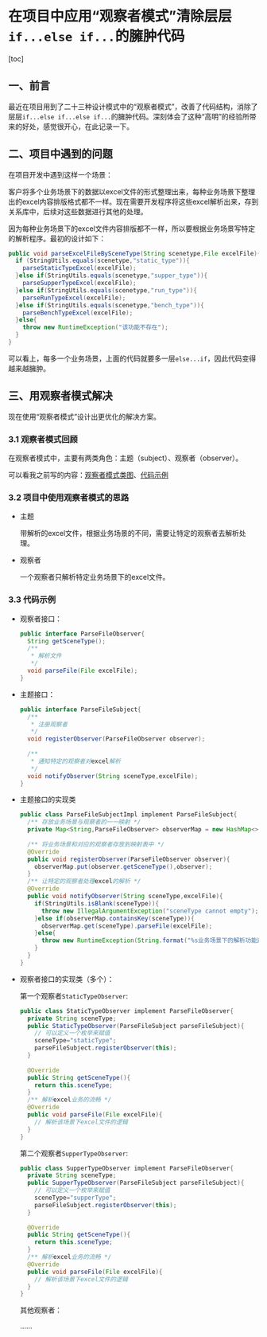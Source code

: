 # 在项目中应用“观察者模式”清除层层`if...else if...`的臃肿代码

[toc]

## 一、前言

最近在项目用到了二十三种设计模式中的“观察者模式”，改善了代码结构，消除了层层`if...else if...else if...`的臃肿代码。深刻体会了这种“高明”的经验所带来的好处，感觉很开心，在此记录一下。

## 二、项目中遇到的问题

在项目开发中遇到这样一个场景：

客户将多个业务场景下的数据以excel文件的形式整理出来，每种业务场景下整理出的excel内容排版格式都不一样。现在需要开发程序将这些excel解析出来，存到关系库中，后续对这些数据进行其他的处理。

因为每种业务场景下的excel文件内容排版都不一样，所以要根据业务场景写特定的解析程序。最初的设计如下：

```java
public void parseExcelFileBySceneType(String scenetype,File excelFile){
  if (StringUtils.equals(scenetype,"static_type")){
    parseStaticTypeExcel(excelFile);
  }else if(StringUtils.equals(scenetype,"supper_type")){
    parseSupperTypeExcel(excelFile);
  }else if(StringUtils.equals(scenetype,"run_type")){
    parseRunTypeExcel(excelFile);
  }else if(StringUtils.equals(scenetype,"bench_type")){
    parseBenchTypeExcel(excelFile);
  }else{
    throw new RuntimeException("该功能不存在");
  }
}
```

可以看上，每多一个业务场景，上面的代码就要多一层`else...if`，因此代码变得越来越臃肿。

## 三、用观察者模式解决

现在使用“观察者模式”设计出更优化的解决方案。

### 3.1 观察者模式回顾

在观察者模式中，主要有两类角色：主题（subject）、观察者（observer）。

可以看我之前写的内容：[观察者模式类图](https://blog.csdn.net/hefrankeleyn/article/details/99702583)、[代码示例](https://github.com/hefrankeleyn/learning-area/tree/master/007DesignPattern/HeadFirstDesignPattern/src/main/java/com/hef/design02)

### 3.2 项目中使用观察者模式的思路

- 主题

  带解析的excel文件，根据业务场景的不同，需要让特定的观察者去解析处理。

- 观察者

  一个观察者只解析特定业务场景下的excel文件。

### 3.3 代码示例

- 观察者接口：

  ```java
  public interface ParseFileObserver{
    String getSceneType();
    /**
     * 解析文件
     */
    void parseFile(File excelFile);
  }
  ```

- 主题接口：

  ```java
  public interface ParseFileSubject{
    /**
     * 注册观察者
     */
    void registerObserver(ParseFileObserver observer);
    
    /**
     * 通知特定的观察者对excel解析
     */
    void notifyObserver(String sceneType,excelFile);
  }
  ```

- 主题接口的实现类

  ```java
  public class ParseFileSubjectImpl implement ParseFileSubject{
    /** 存放业务场景与观察者的一一映射 */
    private Map<String,ParseFileObserver> observerMap = new HashMap<>();
    
    /** 将业务场景和对应的观察者存放到映射表中 */
    @Override
    public void registerObserver(ParseFileObserver observer){
      observerMap.put(observer.getSceneType(),observer);
    }
    /** 让特定的观察者处理excel的解析 */
    @Override
    public void notifyObserver(String sceneType,excelFile){
      if(StringUtils.isBlank(sceneType)){
        throw new IllegalArgumentException("sceneType cannot empty");
      }else if(observerMap.containsKey(sceneType)){
        observerMap.get(sceneType).parseFile(excelFile);
      }else{
        throw new RuntimeException(String.format("%s业务场景下的解析功能还未开发",sceneType))
      }
    }
  }
  ```

- 观察者接口的实现类（多个）：

  第一个观察者`StaticTypeObserver`:

  ```java
  public class StaticTypeObserver implement ParseFileObserver{
    private String sceneType;
    public StaticTypeObserver(ParseFileSubject parseFileSubject){
      // 可以定义一个枚举来赋值
      sceneType="staticType";
      parseFileSubject.registerObserver(this);
    }
    
    @Override
    public String getSceneType(){
      return this.sceneType;
    }
    /** 解析excel业务的流畅 */
    @Override
    public void parseFile(File excelFile){
      // 解析该场景下excel文件的逻辑
    }
  }
  ```

  第二个观察者`SupperTypeObserver`:

  ```java
  public class SupperTypeObserver implement ParseFileObserver{
    private String sceneType;
    public SupperTypeObserver(ParseFileSubject parseFileSubject){
      // 可以定义一个枚举来赋值
      sceneType="supperType";
      parseFileSubject.registerObserver(this);
    }
    
    @Override
    public String getSceneType(){
      return this.sceneType;
    }
    /** 解析excel业务的流畅 */
    @Override
    public void parseFile(File excelFile){
      // 解析该场景下excel文件的逻辑
    }
  }
  ```

  其他观察者：

  ……